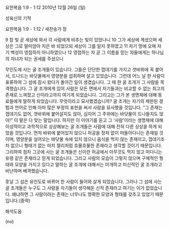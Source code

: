 요한복음 1:9 - 1:12 
2010년 12월 26일 (일)

성육신의 기적



요한복음 1:9 - 1:12 / 새찬송가  장


9 참 빛 곧 세상에 와서 각 사람에게 비추는 빛이 있었나니 
10 그가 세상에 계셨으며 세상은 그로 말미암아 지은 바 되었으되 세상이 그를 알지 못하였고 
11 자기 땅에 오매 자기 백성이 영접하지 아니하였으나 
12 영접하는 자 곧 그 이름을 믿는 자들에게는 하나님의 자녀가 되는 권세를 주셨으니  

무인도에 사는 굴 조개들이 있습니다. 그들은 단단한 껍데기를 가지고 갯바위에 꼭 붙어서, 드나드는 바닷물에서 영양분을 섭취하며 살고 있었습니다. 그런데 어느 날 한 사람이 표류하여 그 섬에 잠시 왔다가 돌아간 일이 생겼습니다. 그 때 한 굴 조개가 그 사람을 목격했습니다. 그 굴 조개에게 있어 사람은 모든 면에서 자기들과는 비교할 수 없는 최고의 존재로 느껴졌고 신이라고까지 여기게 되었습니다. 그리고는 그가 본 생명체에 대해 동료들에게 말하게 되었습니다. 무엇이라고 묘사했겠습니까? 굴 조개는 자기의 제한된 경험과 언어로 인해 아마 많은 부정의 표현을 써서 사람을 묘사했을 것입니다. “그 존재는 껍데기도 없어, 갯바위에 붙어살지도 않아, 심지어 그 주위에는 바닷물이 드나들지도 않아!” 
이 말은 다 맞는 말입니다. 하지만 이 이야기를 듣고 그 ‘사람’이라는 생명체에 대해 이성적이고 과학적으로 상상해보는 굴 조개들은 사람에 대해 전혀 다른 상상을 하게 되었을 것입니다. 먼저 바위에 붙어있지 않으니 허공을 정처 없이 떠돌아다니는 존재일 것이며, 영양분을 실어오는 바닷물 속에 있지 않으니 음식을 먹지 않는 존재이고, 껍데기조차 없으니 형태가 없는 마치 젤리처럼 흐물흐물한 존재라고 생각할 것이기 때문입니다. 그리하여 점차 그곳에 사는 굴 조개들은 신이란 허공에서 아무것도 먹지 않고 떠다니는 유령 같은 존재라고 믿게 되었습니다. 그리고 사람의 모습이 그렇지 않으며 구체적인 형태와 모양을 가지고 있다고 말하는 굴 조개에 대해서는 미개하고 미신적인 굴 조개라고 비난하며 배격했습니다.  

훗날 그 섬은 유인도로 바뀌어 한 사람이 들어와 살게 되었습니다. 그러나 그 섬에 사는 굴 조개들은 누구도 그 사람을 자기들이 생각해온 신적 존재라고 여기는 이가 없었습니다. 왜냐하면 그 사람이라는 존재는 너무나도 명확한 모양과 형태를 갖추고 있었기 때문입니다.(중략)

해석도움





(no)